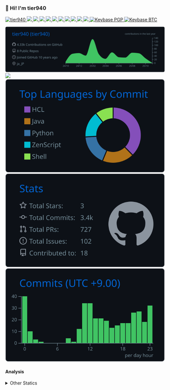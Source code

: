 ### 👋 Hi! I'm tier940

<p align="left"> 
  <a href="https://github.com/tier940/tier940/">
    <img src="https://komarev.com/ghpvc/?username=tier940" alt="tier940" />
  </a>
  <a href="http://twitter.com/tier940">
    <img height="20" src="https://img.shields.io/twitter/follow/tier940?label=Twitter&logo=twitter&style=flat" />
  </a>
  <a href="https://github.com/tier940">
    <img height="20" src="https://img.shields.io/github/followers/tier940?label=follow&logo=github&style=flat" />
  </a>
  <a href="https://www.reddit.com/user/tier940">
    <img height="20" src="https://img.shields.io/reddit/user-karma/combined/tier940?label=Reddit&logo=reddit&style=flat" />
  </a>
  <a href="https://stackoverflow.com/users/17317833/tier940">
    <img height="20" src="https://img.shields.io/stackexchange/stackoverflow/r/17317833?label=StackOverflow&logo=stack-overflow&style=flat" />
  </a>
  <a href="https://zenn.dev/tier940">
    <img height="20" src="https://zenn.badge.nikaera.com/s/tier940/likes" />
  </a>
  <a href="https://zenn.dev/tier940">
    <img height="20" src="https://zenn.badge.nikaera.com/s/tier940/followers" />
  </a>
  <a href="https://zenn.dev/tier940">
    <img height="20" src="https://zenn.badge.nikaera.com/s/tier940/articles" />
  </a>
  <a href="http://qiita.com/tier940">
    <img height="20" src="https://qiita-badge.apiapi.app/s/tier940/posts.svg" />
  </a>
  <a href="http://qiita.com/tier940">
    <img height="20" src="https://qiita-badge.apiapi.app/s/tier940/contributions.svg" />
  </a>
  <a href="https://github.com/tier940/tier940/">
    <img height="20" src="https://github.com/tier940/tier940/actions/workflows/main.yml/badge.svg" />
  </a>
  <a href="https://keybase.io/tier940">
    <img alt="Keybase PGP" src="https://img.shields.io/keybase/pgp/tier940">
  </a>
  <a href="https://keybase.io/tier940">
    <img alt="Keybase BTC" src="https://img.shields.io/keybase/btc/tier940">
  </a>
</p>

[![](https://raw.githubusercontent.com/tier940/tier940/main/profile-summary-card-output/github_dark/0-profile-details.svg)](https://github.com/vn7n24fzkq/github-profile-summary-cards)
[![](https://raw.githubusercontent.com/tier940/tier940/main/profile-summary-card-output/github_dark/1-repos-per-language.svg)](https://github.com/vn7n24fzkq/github-profile-summary-cards) [![](https://raw.githubusercontent.com/tier940/tier940/main/profile-summary-card-output/github_dark/2-most-commit-language.svg)](https://github.com/vn7n24fzkq/github-profile-summary-cards)
[![](https://raw.githubusercontent.com/tier940/tier940/main/profile-summary-card-output/github_dark/3-stats.svg)](https://github.com/vn7n24fzkq/github-profile-summary-cards) [![](https://raw.githubusercontent.com/tier940/tier940/main/profile-summary-card-output/github_dark/4-productive-time.svg)](https://github.com/vn7n24fzkq/github-profile-summary-cards)


#### Analysis
<!-- <img height="150" src="https://github.com/tier940/tier940/blob/master/images/stat.svg" alt="Alternative Text"/> -->

<details>
  <summary>Other Statics</summary>
  <!--START_SECTION:waka-->
![Code Time](http://img.shields.io/badge/Code%20Time-6%2C386%20hrs%2035%20mins-blue)

**🐱 My GitHub Data** 

> 📦 85.9 kB Used in GitHub's Storage 
 > 
> 💼 Opted to Hire
 > 
> 📜 13 Public Repositories 
 > 
> 🔑 9 Private Repositories 
 > 
**I'm an Early 🐤** 

```text
🌞 Morning                2767 commits        ████░░░░░░░░░░░░░░░░░░░░░   16.97 % 
🌆 Daytime                5870 commits        █████████░░░░░░░░░░░░░░░░   35.99 % 
🌃 Evening                5930 commits        █████████░░░░░░░░░░░░░░░░   36.36 % 
🌙 Night                  1741 commits        ███░░░░░░░░░░░░░░░░░░░░░░   10.68 % 
```
📅 **I'm Most Productive on Saturday** 

```text
Monday                   1790 commits        ███░░░░░░░░░░░░░░░░░░░░░░   10.98 % 
Tuesday                  2494 commits        ████░░░░░░░░░░░░░░░░░░░░░   15.29 % 
Wednesday                1931 commits        ███░░░░░░░░░░░░░░░░░░░░░░   11.84 % 
Thursday                 1640 commits        ███░░░░░░░░░░░░░░░░░░░░░░   10.06 % 
Friday                   2384 commits        ████░░░░░░░░░░░░░░░░░░░░░   14.62 % 
Saturday                 3138 commits        █████░░░░░░░░░░░░░░░░░░░░   19.24 % 
Sunday                   2931 commits        ████░░░░░░░░░░░░░░░░░░░░░   17.97 % 
```


📊 **This Week I Spent My Time On** 

```text
🕑︎ Time Zone: Asia/Tokyo

💬 Programming Languages: 
Other                    35 hrs 15 mins      █████████████████████░░░░   85.98 % 
YAML                     2 hrs 52 mins       ██░░░░░░░░░░░░░░░░░░░░░░░   07.03 % 
Markdown                 1 hr 26 mins        █░░░░░░░░░░░░░░░░░░░░░░░░   03.51 % 
Gradle                   35 mins             ░░░░░░░░░░░░░░░░░░░░░░░░░   01.45 % 
Java                     30 mins             ░░░░░░░░░░░░░░░░░░░░░░░░░   01.25 % 

🔥 Editors: 
Chrome                   37 hrs 20 mins      ███████████████████████░░   91.05 % 
VS Code                  2 hrs 59 mins       ██░░░░░░░░░░░░░░░░░░░░░░░   07.29 % 
IntelliJ IDEA            40 mins             ░░░░░░░░░░░░░░░░░░░░░░░░░   01.65 % 

💻 Operating System: 
Windows                  38 hrs 21 mins      ███████████████████████░░   93.55 % 
Linux                    2 hrs 38 mins       ██░░░░░░░░░░░░░░░░░░░░░░░   06.45 % 
```

**I Mostly Code in Java** 

```text
Java                     11 repos            █████████░░░░░░░░░░░░░░░░   37.93 % 
Shell                    3 repos             ███░░░░░░░░░░░░░░░░░░░░░░   10.34 % 
HCL                      3 repos             ███░░░░░░░░░░░░░░░░░░░░░░   10.34 % 
Python                   2 repos             ██░░░░░░░░░░░░░░░░░░░░░░░   06.90 % 
JavaScript               1 repo              █░░░░░░░░░░░░░░░░░░░░░░░░   03.45 % 
```



**Timeline**

![Lines of Code chart](https://raw.githubusercontent.com/tier940/tier940/main/assets/bar_graph.png)


 Last Updated on 18/09/2025 00:08:40 UTC
<!--END_SECTION:waka-->
</details>
